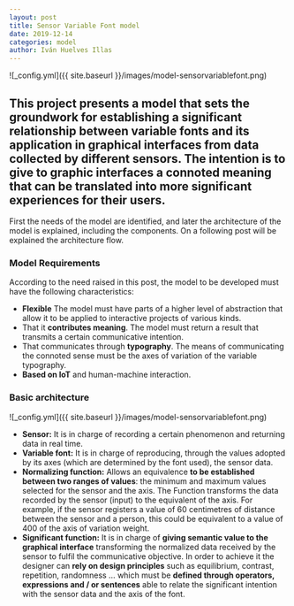 ```yaml
---
layout: post
title: Sensor Variable Font model
date: 2019-12-14
categories: model
author: Iván Huelves Illas
---
```

![_config.yml]({{ site.baseurl }}/images/model-sensorvariablefont.png)

## This project presents a model that sets the groundwork for establishing a significant relationship between variable fonts and its application in graphical interfaces from data collected by different sensors. The intention is to give to graphic interfaces a connoted meaning that can be translated into more significant experiences for their users.

First the needs of the model are identified, and later the architecture of the model is explained, including the components. On a following post will be explained the architecture flow.

### Model Requirements

According to the need raised in this post, the model to be developed must have the following characteristics:

- **Flexible** The model must have parts of a higher level of abstraction that allow it to be applied to interactive projects of various kinds.
- That it **contributes meaning**. The model must return a result that transmits a certain communicative intention.
- That communicates through **typography**. The means of communicating the connoted sense must be the axes of variation of the variable typography.
- **Based on IoT** and human-machine interaction.

### Basic architecture
![_config.yml]({{ site.baseurl }}/images/model-sensorvariablefont.png)

- **Sensor:** It is in charge of recording a certain phenomenon and returning data in real time.
- **Variable font:** It is in charge of reproducing, through the values adopted by its axes (which are determined by the font used), the sensor data.
- **Normalizing function:** Allows an equivalence **to be established between two ranges of values**: the minimum and maximum values selected for the sensor and the axis.
The Function transforms the data recorded by the sensor (input) to the equivalent of the axis. For example, if the sensor registers a value of 60 centimetres of distance between the sensor and a person, this could be equivalent to a value of 400 of the axis of variation weight.
- **Significant function:** It is in charge of **giving semantic value to the graphical interface** transforming the normalized data received by the sensor to fulfil the communicative objective. In order to achieve it the designer can **rely on design principles** such as equilibrium, contrast, repetition, randomness … which must be **defined through operators, expressions and / or sentences** able to relate the significant intention with the sensor data and the axis of the font.
